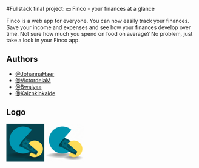 #Fullstack final project: 💵 Finco - your finances at a glance

Finco is a web app for everyone. You can now easily track your finances. Save your income and expenses and see how your finances develop over time. Not sure how much you spend on food on average? No problem, just take a look in your Finco app.

## Authors

- [@JohannaHaer](https://github.com/JohannaHaer)
- [@VictordelaM](https://github.com/VictordelaM)
- [@Bwalyaa](https://github.com/Bwalyaa)
- [@Kaiznkinkaide](https://github.com/Kaiznkinkaide)

## Logo

<img src="./frontend/src/assets/img/Logo_Backend_Abschlussprojekt_dark.png" width='100px' height='100px'/>

<img src="./frontend/src/assets/img/Logo-wechsel.gif" width='100px' height='100px'/>